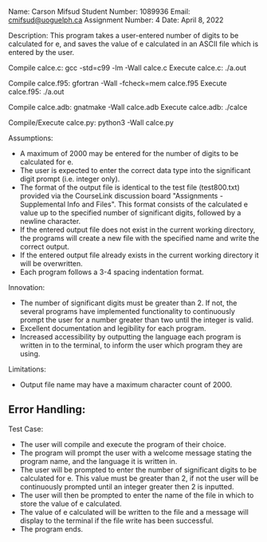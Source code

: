 Name: Carson Mifsud
Student Number: 1089936
Email: cmifsud@uoguelph.ca
Assignment Number: 4
Date: April 8, 2022

Description: This program takes a user-entered number of digits to be calculated for e, and saves the value of e calculated in an ASCII file which is entered by the user.

Compile calce.c:
   gcc -std=c99 -lm -Wall calce.c
Execute calce.c:
   ./a.out

Compile calce.f95:
   gfortran -Wall -fcheck=mem calce.f95
Execute calce.f95:
   ./a.out

Compile calce.adb:
   gnatmake -Wall calce.adb
Execute calce.adb:
   ./calce

Compile/Execute calce.py:
   python3 -Wall calce.py

Assumptions:
   - A maximum of 2000 may be entered for the number of digits to be calculated for e.
   - The user is expected to enter the correct data type into the significant digit prompt (i.e. integer only).
   - The format of the output file is identical to the test file (test800.txt) provided via the CourseLink discussion board "Assignments - Supplemental Info and Files". This format consists of the calculated e value up to the specified number of significant digits, followed by a newline character.
   - If the entered output file does not exist in the current working directory, the programs will create a new file with the specified name and write the correct output.
   - If the entered output file already exists in the current working directory it will be overwritten.
   - Each program follows a 3-4 spacing indentation format.

Innovation:
   - The number of significant digits must be greater than 2. If not, the several programs have implemented functionality to continuously prompt the user for a number greater than two until the integer is valid.
   - Excellent documentation and legibility for each program.
   - Increased accessibility by outputting the language each program is written in to the terminal, to inform the user which program they are using.

Limitations:
   - Output file name may have a maximum character count of 2000.

Error Handling:
   - 

Test Case:
   - The user will compile and execute the program of their choice.
   - The program will prompt the user with a welcome message stating the program name, and the language it is written in.
   - The user will be prompted to enter the number of significant digits to be calculated for e. This value must be greater than 2, if not the user will be continuously prompted until an integer greater then 2 is inputted.
   - The user will then be prompted to enter the name of the file in which to store the value of e calculated.
   - The value of e calculated will be written to the file and a message will display to the terminal if the file write has been successful.
   - The program ends.

